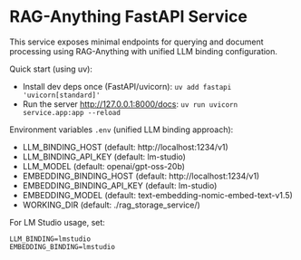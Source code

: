 # RAG-Anything FastAPI Service

This service exposes minimal endpoints for querying and document processing using RAG-Anything with unified LLM binding configuration.

Quick start (using uv):
- Install dev deps once (FastAPI/uvicorn):
  `uv add fastapi 'uvicorn[standard]'`
- Run the server http://127.0.0.1:8000/docs:
  `uv run uvicorn service.app:app --reload`

Environment variables `.env` (unified LLM binding approach):
- LLM_BINDING_HOST (default: http://localhost:1234/v1)
- LLM_BINDING_API_KEY (default: lm-studio)  
- LLM_MODEL (default: openai/gpt-oss-20b)
- EMBEDDING_BINDING_HOST (default: http://localhost:1234/v1)
- EMBEDDING_BINDING_API_KEY (default: lm-studio)
- EMBEDDING_MODEL (default: text-embedding-nomic-embed-text-v1.5)
- WORKING_DIR (default: ./rag_storage_service/<uuid>)

For LM Studio usage, set:
```
LLM_BINDING=lmstudio
EMBEDDING_BINDING=lmstudio
```
